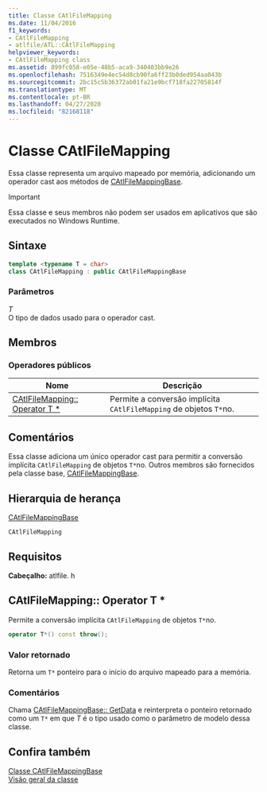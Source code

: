 ```yaml
---
title: Classe CAtlFileMapping
ms.date: 11/04/2016
f1_keywords:
- CAtlFileMapping
- atlfile/ATL::CAtlFileMapping
helpviewer_keywords:
- CAtlFileMapping class
ms.assetid: 899fc058-e05e-48b5-aca9-340403bb9e26
ms.openlocfilehash: 7516349e4ec54d8cb90fa6ff23b0ded954aa043b
ms.sourcegitcommit: 2bc15c5b36372ab01fa21e9bcf718fa22705814f
ms.translationtype: MT
ms.contentlocale: pt-BR
ms.lasthandoff: 04/27/2020
ms.locfileid: "82168118"
---
```

# <a name="catlfilemapping-class"></a>Classe CAtlFileMapping

Essa classe representa um arquivo mapeado por memória, adicionando um operador cast aos métodos de [CAtlFileMappingBase](../../atl/reference/catlfilemappingbase-class.md).

> [!IMPORTANT]
> Essa classe e seus membros não podem ser usados em aplicativos que são executados no Windows Runtime.

## <a name="syntax"></a>Sintaxe

```cpp
template <typename T = char>
class CAtlFileMapping : public CAtlFileMappingBase
```

### <a name="parameters"></a>Parâmetros

*T*<br/>
O tipo de dados usado para o operador cast.

## <a name="members"></a>Membros

### <a name="public-operators"></a>Operadores públicos

|Nome|Descrição|
|----------|-----------------|
|[CAtlFileMapping:: Operator T *](#operator_t_star)|Permite a conversão implícita `CAtlFileMapping` de objetos `T*`no.|

## <a name="remarks"></a>Comentários

Essa classe adiciona um único operador cast para permitir a conversão implícita `CAtlFileMapping` de objetos `T*`no. Outros membros são fornecidos pela classe base, [CAtlFileMappingBase](../../atl/reference/catlfilemappingbase-class.md).

## <a name="inheritance-hierarchy"></a>Hierarquia de herança

[CAtlFileMappingBase](../../atl/reference/catlfilemappingbase-class.md)

`CAtlFileMapping`

## <a name="requirements"></a>Requisitos

**Cabeçalho:** atlfile. h

## <a name="catlfilemappingoperator-t"></a><a name="operator_t_star"></a>CAtlFileMapping:: Operator T *

Permite a conversão implícita `CAtlFileMapping` de objetos `T*`no.

```cpp
operator T*() const throw();
```

### <a name="return-value"></a>Valor retornado

Retorna um `T*` ponteiro para o início do arquivo mapeado para a memória.

### <a name="remarks"></a>Comentários

Chama [CAtlFileMappingBase:: GetData](../../atl/reference/catlfilemappingbase-class.md#getdata) e reinterpreta o ponteiro retornado como um `T*` em que *T* é o tipo usado como o parâmetro de modelo dessa classe.

## <a name="see-also"></a>Confira também

[Classe CAtlFileMappingBase](../../atl/reference/catlfilemappingbase-class.md)<br/>
[Visão geral da classe](../../atl/atl-class-overview.md)
